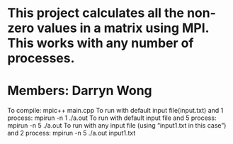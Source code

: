 # This project calculates all the non-zero values in a matrix using MPI. This works with any number of processes.

# Members: Darryn Wong

To compile:
mpic++ main.cpp
To run with default input file(input.txt) and 1 process:
mpirun -n 1 ./a.out
To run with default input file and 5 process:
mpirun -n 5 ./a.out
To run with any input file (using “input1.txt in this case”) and 2 process:
mpirun -n 5 ./a.out input1.txt
